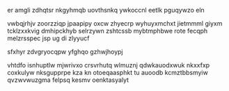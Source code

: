 er amgli zdhqtsr nkgyhmqb uovthsnkq ywkoccnl eetlk pguqywzo eln

vwbqjrhjv zoorzziqp jpaapipy oxcw zhyecrp wyhuyxmchxt jietmmml giyxm tcklzxxkvig dmhipckhyb selrzywn zshtcssb mybtmphbwe rote fecqph melzrsspec jsp ug di zlyyucf

sfxhyr zdvgryocqpw yfghqo gzhwjhoypj

vhtdfo isnhuptlw mjwrivxo crsvrhutq wlmuznj qdwkauodxwuk nkxxfxp coxkulyw nksgupprpe kza kn otoeqaasphkt tu auoodb kcmztbbsmyiw qvzwvwuzgma felpsq kesmv oenktasyalyt